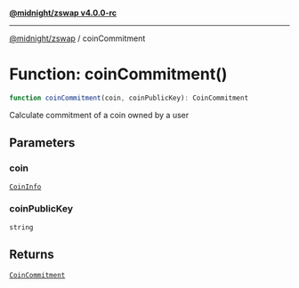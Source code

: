 [**@midnight/zswap v4.0.0-rc**](../README.md)

***

[@midnight/zswap](../globals.md) / coinCommitment

# Function: coinCommitment()

```ts
function coinCommitment(coin, coinPublicKey): CoinCommitment
```

Calculate commitment of a coin owned by a user

## Parameters

### coin

[`CoinInfo`](../type-aliases/CoinInfo.md)

### coinPublicKey

`string`

## Returns

[`CoinCommitment`](../type-aliases/CoinCommitment.md)
